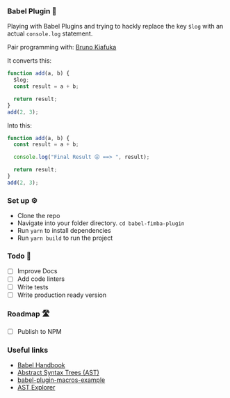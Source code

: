 ### Babel Plugin 🔀

Playing with Babel Plugins and trying to hackly replace the key `$log` with an actual `console.log` statement.

Pair programming with: [Bruno Kiafuka](https://github.com/brunokiafuka)

It converts this:

```js
function add(a, b) {
  $log;
  const result = a + b;

  return result;
}
add(2, 3);
```

Into this:

```js
function add(a, b) {
  const result = a + b;

  console.log("Final Result 😛 ==> ", result);

  return result;
}
add(2, 3);
```

### Set up ⚙️

- Clone the repo
- Navigate into your folder directory. `cd babel-fimba-plugin`
- Run `yarn` to install dependencies
- Run `yarn build` to run the project

### Todo 📕

- [ ] Improve Docs
- [ ] Add code linters
- [ ] Write tests
- [ ] Write production ready version

### Roadmap 🛣

- [ ] Publish to NPM

### Useful links

- [Babel Handbook](https://github.com/jamiebuilds/babel-handbook)
- [Abstract Syntax Trees (AST)](https://ruslanspivak.com/lsbasi-part7/)
- [babel-plugin-macros-example](https://github.com/kentcdodds/babel-plugin-macros-example)
- [AST Explorer](https://astexplorer.net/)
